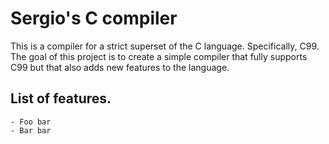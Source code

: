 Sergio's C compiler
===================

This is a compiler for a strict superset of the C language. Specifically, C99.
The goal of this project is to create a simple compiler that fully supports C99
but that also adds new features to the language.

List of features.
-----------------

    - Foo bar
    - Bar bar
